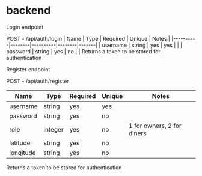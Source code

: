 # backend
Login endpoint

POST - /api/auth/login
| Name     | Type   | Required | Unique | Notes |
|----------|--------|----------|--------|-------|
| username | string | yes      | yes    |       |
| password | string | yes      | no     |       |
Returns a token to be stored for authentication


Register endpoint

POST - /api/auth/register

| Name      | Type    | Required | Unique | Notes                      |
|-----------|---------|----------|--------|----------------------------|
| username  | string  | yes      | yes    |                            |
| password  | string  | yes      | no     |                            |
| role      | integer | yes      | no     | 1 for owners, 2 for diners |
| latitude  | string  | yes      | no     |                            |
| longitude | string  | yes      | no     |                            |
Returns a token to be stored for authentication